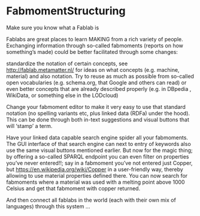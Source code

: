 # FabmomentStructuring

Make sure you know what a Fablab is

Fablabs are great places to learn MAKING from a rich variety of people. 
Exchanging information through so-called fabmoments (reports on how something’s made) could be better facilitated through some changes:

standardize the notation of certain concepts, see http://fablab.metamatter.nl/ for ideas on what concepts (e.g. machine, material) and also notation. Try to reuse as much as possible from so-called open vocabularies (e.g. schema.org, that Google and others can read) or even better concepts that are already described properly (e.g. in DBpedia , WikiData, or something else in the LODcloud)

Change your fabmoment editor to make it very easy to use that standard notation (no spelling variants etc, plus linked data (RDFa) under the hood). This can be done through both in-text suggestions and visual buttons that will ‘stamp’ a term.

Have your linked data capable search engine spider all your fabmoments. The GUI interface of that search engine can next to entry of keywords also use the same visual buttons mentioned earlier. But now for the magic thing; by offering a so-called SPARQL endpoint you can even filter on properties you’ve never entered!!; say in a fabmoment you’ve not entered just Copper, but https://en.wikipedia.org/wiki/Copper in a user-friendly way, thereby allowing to use material properties defined there. You can now search for fabmoments where a material was used with a melting point above 1000 Celsius and get that fabmoment with copper returned.

And then connect all fablabs in the world (each with their own mix of languages) through this system …
